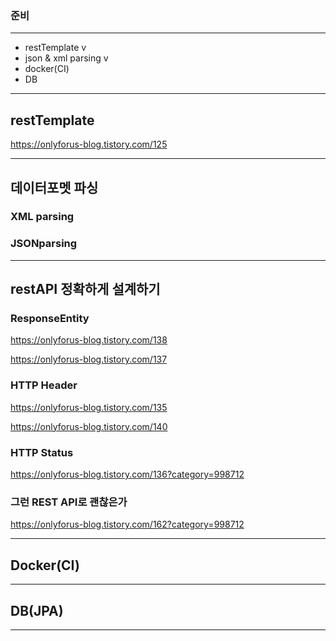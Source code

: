 ### 준비

---

+ restTemplate v
+ json & xml parsing v
+ docker(CI)
+ DB



---

## restTemplate

https://onlyforus-blog.tistory.com/125

---

## 데이터포멧 파싱

### XML parsing



### JSONparsing



---

## restAPI 정확하게 설계하기

### ResponseEntity

https://onlyforus-blog.tistory.com/138

https://onlyforus-blog.tistory.com/137



### HTTP Header

https://onlyforus-blog.tistory.com/135

https://onlyforus-blog.tistory.com/140



### HTTP Status

https://onlyforus-blog.tistory.com/136?category=998712



### 그런 REST API로 괜찮은가

https://onlyforus-blog.tistory.com/162?category=998712

----

## Docker(CI)



---

## DB(JPA)



---



